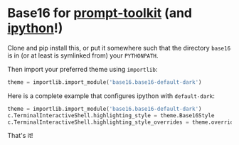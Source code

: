 # Base16 for [prompt-toolkit](https://github.com/jonathanslenders/python-prompt-toolkit) (and [ipython](https://ipython.org/)!)

Clone and pip install this, or put it somewhere such that the directory `base16`
is in (or at least is symlinked from) your `PYTHONPATH`.

Then import your preferred theme using `importlib`:

```python
theme = importlib.import_module('base16.base16-default-dark')
```

Here is a complete example that configures ipython with `default-dark`:

```python
theme = importlib.import_module('base16.base16-default-dark')
c.TerminalInteractiveShell.highlighting_style = theme.Base16Style
c.TerminalInteractiveShell.highlighting_style_overrides = theme.overrides
```

That's it!
